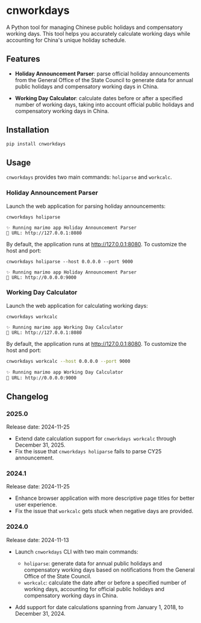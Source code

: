 # cnworkdays

A Python tool for managing Chinese public holidays and compensatory working days. This tool helps you accurately calculate working days while accounting for China's unique holiday schedule.

## Features

- **Holiday Announcement Parser**: parse official holiday announcements from the General Office of the State Council to generate data for annual public holidays and compensatory working days in China.

- **Working Day Calculator**: calculate dates before or after a specified number of working days, taking into account official public holidays and compensatory working days in China.

## Installation

```bash
pip install cnworkdays
```

## Usage

`cnworkdays` provides two main commands: `holiparse` and `workcalc`.

### Holiday Announcement Parser

Launch the web application for parsing holiday announcements:

```shell
cnworkdays holiparse

✨ Running marimo app Holiday Announcement Parser
🔗 URL: http://127.0.0.1:8080
```

By default, the application runs at <http://127.0.0.1:8080>. To customize the host and port:

```shell
cnworkdays holiparse --host 0.0.0.0 --port 9000

✨ Running marimo app Holiday Announcement Parser
🔗 URL: http://0.0.0.0:9000
```

### Working Day Calculator

Launch the web application for calculating working days:

```shell
cnworkdays workcalc

✨ Running marimo app Working Day Calculator
🔗 URL: http://127.0.0.1:8080
```

By default, the application runs at <http://127.0.0.1:8080>. To customize the host and port:

```bash
cnworkdays workcalc --host 0.0.0.0 --port 9000

✨ Running marimo app Working Day Calculator
🔗 URL: http://0.0.0.0:9000
```

## Changelog

### 2025.0

Release date: 2024-11-25

- Extend date calculation support for `cnworkdays workcalc` through December 31, 2025.
- Fix the issue that `cnworkdays holiparse` fails to parse CY25 announcement.

### 2024.1

Release date: 2024-11-25

- Enhance browser application with more descriptive page titles for better user experience.
- Fix the issue that `workcalc` gets stuck when negative days are provided.

### 2024.0

Release date: 2024-11-13

- Launch `cnworkdays` CLI with two main commands:

  - `holiparse`: generate data for annual public holidays and compensatory working days based on notifications from the General Office of the State Council.
  - `workcalc`: calculate the date after or before a specified number of working days, accounting for official public holidays and compensatory working days in China.

- Add support for date calculations spanning from January 1, 2018, to December 31, 2024.
